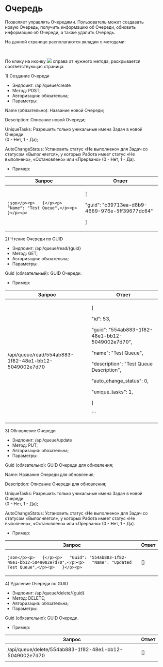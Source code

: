 # Очередь

Позволяет управлять Очередями. Пользователь может создавать новую Очередь, получить информацию об Очереди, обновить информацию об Очереди, а также удалить Очередь.

На данной странице располагаются вкладки с методами:

<figure><img src="https://lh7-rt.googleusercontent.com/docsz/AD_4nXddt1B2QwAp2SoBr0Dx2TDhuY5W-mqSAvS5E5yVw7uRNk-UHv4wp4TGb6ztOE0gOSCtyMZOSmZGfdsndrBaTUsP9WzcK0SkJevdRx8P4-VQOvfHnsAd-44lQlR4qNyww6PL90WhVg?key=o0FHaGHt8wdv-FpDKfCXmTRa" alt=""><figcaption></figcaption></figure>

\
По клику на иконку ![](https://lh7-rt.googleusercontent.com/docsz/AD_4nXdLSwPtQVC_CWGdJC5sEIG5IjqYoWO9lCnhZ0CxghJ7fnAhGpOJAOU_9RG0IbhEXrTZ01b-i7_bQZY8w6XyFfuoFjSweEl4P5YaE-KaYeqgqS6Af9ZW46VoBYYf67s1cHfEzyzA_A?key=o0FHaGHt8wdv-FpDKfCXmTRa) справа от нужного метода, раскрывается соответствующая страница:

1\) Создание Очереди&#x20;

* Эндпоинт: /api/queue/create&#x20;
* Метод: POST;
* Авторизация: обязательна;
* Параметры:

Name (обязательно): Название новой Очереди;

Description: Описание новой Очереди;

UniqueTasks: Разрешить только уникальные имена Задач в новой Очереди\
(0 - Нет, 1 - Да);

AutoChangeStatus: Установить статус «Не выполнено» для Задач со статусом «Выполняется», у которых Работа имеет статус «Не выполнено», «Остановлено» или «Прервано» (0 - Нет, 1 - Да).

* Пример:

| Запрос                                                                           | Ответ                                                                            |
| -------------------------------------------------------------------------------- | -------------------------------------------------------------------------------- |
| <p>```json</p><p>   {</p><p>   "Name": "Test Queue",</p><p>   }</p><p>   ```</p> | <p>  [</p><p>    "guid": "c39713ea-d8b9-4669-976e-5ff39677dc64"</p><p>    ] </p> |

2\) Чтение Очереди по GUID

* Эндпоинт: /api/queue/read/{guid}&#x20;
* Метод: GET;
* Авторизация: обязательна;
* Параметры:

Guid (обязательный): GUID Очереди.

* Пример:

| Запрос                                                | Ответ                                                                                                                                                                                                                                                         |
| ----------------------------------------------------- | ------------------------------------------------------------------------------------------------------------------------------------------------------------------------------------------------------------------------------------------------------------- |
| /api/queue/read/554ab883-1f82-48e1-bb12-5049002e7d70  | <p>  [</p><p>   "id": 53,</p><p>   "guid": "554ab883-1f82-48e1-bb12-5049002e7d70",</p><p>   "name": "Test Queue",</p><p>   "description": "Test Queue Description",</p><p>   "auto_change_status": 0,</p><p>   "unique_tasks": 1,</p><p>   ]</p><p>   ```</p> |

3\) Обновление Очереди

* Эндпоинт: /api/queue/update &#x20;
* Метод: PUT;
* Авторизация: обязательна;
* Параметры:

Guid (обязательно): GUID Очереди для обновления;

Name: Название Очереди для обновления;

Description: Описание Очереди для обновления;

UniqueTasks: Разрешить только уникальные имена Задач в новой Очереди\
(0 - Нет, 1 - Да);

AutoChangeStatus: Установить статус «Не выполнено» для Задач со статусом «Выполняется», у которых Работа имеет статус «Не выполнено», «Остановлено» или «Прервано» (0 - Нет, 1 - Да).

* Пример:

| Запрос                                                                                                                                            | Ответ                |
| ------------------------------------------------------------------------------------------------------------------------------------------------- | -------------------- |
| <p>```json</p><p>   {</p><p>   "Guid": "554ab883-1f82-48e1-bb12-5049002e7d70",</p><p>   "Name": "Updated Test Queue",</p><p>   }</p><p>   ```</p> | <p>  []</p><p>  </p> |

4\) Удаление Очереди по GUID

* Эндпоинт: /api/queue/delete/{guid}&#x20;
* Метод: DELETE;
* Авторизация: обязательна;
* Параметры:

Guid (обязательно): GUID Очереди.

* Пример:

| Запрос                                                  | Ответ                |
| ------------------------------------------------------- | -------------------- |
| /api/queue/delete/554ab883-1f82-48e1-bb12-5049002e7d70  | <p>  []</p><p>  </p> |
